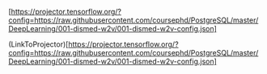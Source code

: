 [https://projector.tensorflow.org/?config=https://raw.githubusercontent.com/coursephd/PostgreSQL/master/DeepLearning/001-dismed-w2v/001-dismed-w2v-config.json]

(LinkToProjector)[https://projector.tensorflow.org/?config=https://raw.githubusercontent.com/coursephd/PostgreSQL/master/DeepLearning/001-dismed-w2v/001-dismed-w2v-config.json]
